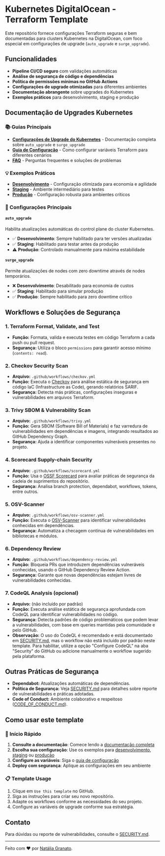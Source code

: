 # Kubernetes DigitalOcean - Terraform Template

Este repositório fornece configurações Terraform seguras e bem documentadas para clusters Kubernetes na DigitalOcean, com foco especial em configurações de upgrade (`auto_upgrade` e `surge_upgrade`).

## Funcionalidades

- **Pipeline CI/CD seguro** com validações automáticas
- **Análise de segurança de código e dependências**
- **Política de permissões mínimas no GitHub Actions**
- **Configurações de upgrade otimizadas** para diferentes ambientes
- **Documentação abrangente** sobre upgrades do Kubernetes
- **Exemplos práticos** para desenvolvimento, staging e produção

## Documentação de Upgrades Kubernetes

### 📚 Guias Principais
- [**Configurações de Upgrade do Kubernetes**](docs/kubernetes-upgrades.md) - Documentação completa sobre `auto_upgrade` e `surge_upgrade`
- [**Guia de Configuração**](docs/configuration-guide.md) - Como configurar variáveis Terraform para diferentes cenários
- [**FAQ**](docs/faq.md) - Perguntas frequentes e soluções de problemas

### 💡 Exemplos Práticos
- [**Desenvolvimento**](docs/examples/development.md) - Configuração otimizada para economia e agilidade
- [**Staging**](docs/examples/staging.md) - Ambiente intermediário para testes
- [**Produção**](docs/examples/production.md) - Configuração robusta para ambientes críticos

### 🎯 Configurações Principais

#### `auto_upgrade`
Habilita atualizações automáticas do control plane do cluster Kubernetes.
- ✅ **Desenvolvimento**: Sempre habilitado para ter versões atualizadas
- ✅ **Staging**: Habilitado para testar antes da produção  
- ⚠️ **Produção**: Controlado manualmente para máxima estabilidade

#### `surge_upgrade`
Permite atualizações de nodes com zero downtime através de nodes temporários.
- ❌ **Desenvolvimento**: Desabilitado para economia de custos
- ✅ **Staging**: Habilitado para simular produção
- ✅ **Produção**: Sempre habilitado para zero downtime crítico


## Workflows e Soluções de Segurança
### 1. Terraform Format, Validate, and Test
- **Função:** Formata, valida e executa testes em código Terraform a cada push ou pull request.
- **Segurança:** Utiliza o bloco `permissions` para garantir acesso mínimo (`contents: read`).

### 2. Checkov Security Scan
- **Arquivo:** `.github/workflows/checkov.yml`
- **Função:** Executa o [Checkov](https://www.checkov.io/) para análise estática de segurança em código IaC (Infrastructure as Code), gerando relatórios SARIF.
- **Segurança:** Detecta más práticas, configurações inseguras e vulnerabilidades em arquivos Terraform.

### 3. Trivy SBOM & Vulnerability Scan
- **Arquivo:** `.github/workflows/trivy.yml`
- **Função:** Gera SBOM (Software Bill of Materials) e faz varredura de vulnerabilidades em dependências e imagens, integrando resultados ao GitHub Dependency Graph.
- **Segurança:** Ajuda a identificar componentes vulneráveis presentes no projeto.

### 4. Scorecard Supply-chain Security
- **Arquivo:** `.github/workflows/scorecard.yml`
- **Função:** Usa o [OSSF Scorecard](https://github.com/ossf/scorecard) para avaliar práticas de segurança da cadeia de suprimentos do repositório.
- **Segurança:** Analisa branch protection, dependabot, workflows, tokens, entre outros.

### 5. OSV-Scanner
- **Arquivo:** `.github/workflows/osv-scanner.yml`
- **Função:** Executa o [OSV-Scanner](https://osv.dev/) para identificar vulnerabilidades conhecidas em dependências.
- **Segurança:** Automatiza a checagem contínua de vulnerabilidades em bibliotecas e módulos.

### 6. Dependency Review
- **Arquivo:** `.github/workflows/dependency-review.yml`
- **Função:** Bloqueia PRs que introduzem dependências vulneráveis conhecidas, usando o GitHub Dependency Review Action.
- **Segurança:** Garante que novas dependências estejam livres de vulnerabilidades conhecidas.

### 7. CodeQL Analysis (opcional)
- **Arquivo:** (não incluído por padrão)
- **Função:** Executa análise estática de segurança aprofundada com CodeQL para identificar vulnerabilidades no código.
- **Segurança:** Detecta padrões de código problemáticos que podem levar a vulnerabilidades, com base em queries mantidas pela comunidade e pelo GitHub.
- **Observação:** O uso do CodeQL é recomendado e está documentado em [SECURITY.md](SECURITY.md), mas o workflow não está incluído por padrão neste template. Para habilitar, utilize a opção "Configure CodeQL" na aba "Security" do GitHub ou adicione manualmente o workflow sugerido pela plataforma.

## Outras Práticas de Segurança

- **Dependabot:** Atualizações automáticas de dependências.
- **Política de Segurança:** Veja [SECURITY.md](SECURITY.md) para detalhes sobre reporte de vulnerabilidades e práticas adotadas.
- **Code of Conduct:** Ambiente colaborativo e respeitoso ([CODE_OF_CONDUCT.md](CODE_OF_CONDUCT.md)).

## Como usar este template

### 🚀 Início Rápido

1. **Consulte a documentação**: Comece lendo a [documentação completa](docs/README.md)
2. **Escolha sua configuração**: Use os exemplos para [desenvolvimento](docs/examples/development.md), [staging](docs/examples/staging.md) ou [produção](docs/examples/production.md)
3. **Configure as variáveis**: Siga o [guia de configuração](docs/configuration-guide.md)
4. **Deploy com segurança**: Aplique as configurações em seu ambiente

### 📋 Template Usage

1. Clique em `Use this template` no GitHub.
2. Siga as instruções para criar seu novo repositório.
3. Adapte os workflows conforme as necessidades do seu projeto.
4. Configure as variáveis de upgrade conforme sua estratégia.

## Contato

Para dúvidas ou reporte de vulnerabilidades, consulte o [SECURITY.md](SECURITY.md).

---

Feito com ❤️ por [Natália Granato](https://github.com/nataliagranato).
